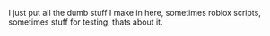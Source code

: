 I just put all the dumb stuff I make in here, sometimes roblox scripts, sometimes stuff for testing, thats about it.
